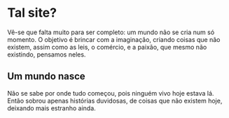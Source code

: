 # Tal site?

Vê-se que falta muito para ser completo: um mundo não se cria num só momento. O objetivo é brincar com a imaginação, criando coisas que não existem, assim como as leis, o comércio, e a paixão, que mesmo não existindo, pensamos neles.  

## Um mundo nasce

Não se sabe por onde tudo começou, pois ninguém vivo hoje estava lá. Então sobrou apenas histórias duvidosas, de coisas que não existem hoje, deixando mais estranho ainda. 